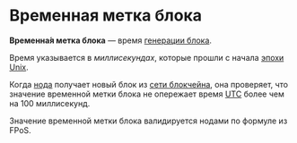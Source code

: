 # Временная метка блока

**Временна́я метка блока** — время [генерации блока](/ru/blockchain/block/block-generation.md).

Время указывается в _миллисекундах_, которые прошли с начала [эпохи Unix](https://ru.wikipedia.org/wiki/Unix-время).

Когда [нода](/ru/blockchain/node.md) получает новый блок из [сети блокчейна](/ru/blockchain/blockchain-network.md), она проверяет, что значение временной метки блока не опережает время [UTC](https://ru.wikipedia.org/wiki/Всемирное_координированное_время) более чем на 100 миллисекунд.

Значение временной метки блока валидируется нодами по формуле из FPoS.
